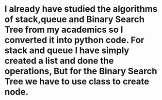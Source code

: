 # I already have studied the algorithms of stack,queue and Binary Search Tree from my academics so I converted it into python code. For stack and queue I have simply created a list and done the operations, But for the Binary Search Tree we have to use class to create node. 
